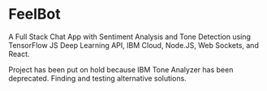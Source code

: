 # FeelBot
A Full Stack Chat App with Sentiment Analysis and Tone Detection using TensorFlow JS Deep Learning API, IBM Cloud, Node.JS, Web Sockets, and React.

Project has been put on hold because IBM Tone Analyzer has been deprecated. Finding and testing alternative solutions.

